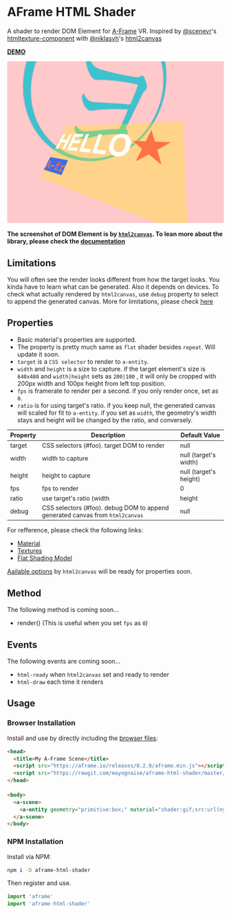 # AFrame HTML Shader

A shader to render DOM Element for [A-Frame](https://aframe.io) VR. Inspired by [@scenevr](https://github.com/scenevr)'s [htmltexture-component](https://github.com/scenevr/htmltexture-component) with [@niklasvh](https://github.com/niklasvh)'s [html2canvas](https://github.com/niklasvh/html2canvas)


**[DEMO](https://mayognaise.github.io/aframe-html-shader/basic/index.html)**

![example](example.gif)

**The screenshot of DOM Element is by [`html2canvas`](https://html2canvas.hertzen.com/). To lean more about the library, please check the [documentation](https://html2canvas.hertzen.com/documentation.html)**


## Limitations

You will often see the render looks different from how the target looks.
You kinda have to learn what can be generated. Also it depends on devices.
To check what actually rendered by `html2canvas`, use `debug` property to select to append the generated canvas.
More for limitations, please check [here](https://html2canvas.hertzen.com/documentation.html#limitations)


## Properties

- Basic material's properties are supported.
- The property is pretty much same as `flat` shader besides `repeat`. Will update it soon.
- `target` is a `CSS selector` to render to `a-entity`.
- `width` and `height` is a size to capture. if the target element's size is `640x480` and `width|height` sets as `200|100` , it will only be cropped with 200px width and 100px height from left top position.
- `fps` is framerate to render per a second. if you only render once, set as `0`.
- `ratio` is for using target's ratio. if you keep null, the generated canvas will scaled for fit to `a-entity`. if you set as `width`, the geometry's width stays and height will be changed by the ratio, and conversely.

| Property | Description | Default Value |
| -------- | ----------- | ------------- |
| target | CSS selectors (#foo). target DOM to render | null |
| width | width to capture | null (target's width) |
| height | height to capture | null (target's height) |
| fps | fps to render | 0 |
| ratio | use target's ratio (width|height|null) | null |
| debug | CSS selectors (#foo). debug DOM to append generated canvas from `html2canvas` | null |

For refference, please check the following links:
- [Material](https://aframe.io/docs/components/material.html)
- [Textures](https://aframe.io/docs/components/material.html#Textures)
- [Flat Shading Model](https://aframe.io/docs/core/shaders.html#Flat-Shading-Model)

[Aailable options](https://html2canvas.hertzen.com/documentation.html#available-options) by `html2canvas` will be ready for properties soon.

## Method

The following method is coming soon...

- render() (This is useful when you set `fps` as `0`)

## Events

The following events are coming soon...

- `html-ready` when `html2canvas` set and ready to render
- `html-draw` each time it renders


## Usage

### Browser Installation

Install and use by directly including the [browser files](dist):

```html
<head>
  <title>My A-Frame Scene</title>
  <script src="https://aframe.io/releases/0.2.0/aframe.min.js"></script>
  <script src="https://rawgit.com/mayognaise/aframe-html-shader/master/dist/aframe-html-shader.min.js"></script>
</head>

<body>
  <a-scene>
    <a-entity geometry="primitive:box;" material="shader:gif;src:url(nyancat.gif);color:green;opacity:.8"></a-entity>
  </a-scene>
</body>
```

### NPM Installation

Install via NPM:

```bash
npm i -D aframe-html-shader
```

Then register and use.

```js
import 'aframe'
import 'aframe-html-shader'
```



